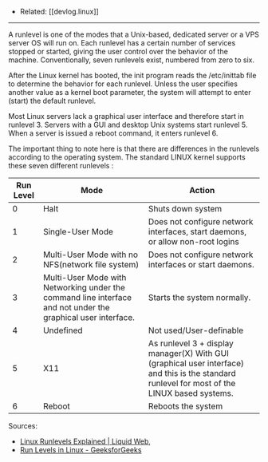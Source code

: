 
- Related: [[devlog.linux]]

---

A runlevel is one of the modes that a Unix-based, dedicated server or a VPS server OS will run on. Each runlevel has a certain number of services stopped or started, giving the user control over the behavior of the machine. Conventionally, seven runlevels exist, numbered from zero to six.

After the Linux kernel has booted, the init program reads the /etc/inittab file to determine the behavior for each runlevel. Unless the user specifies another value as a kernel boot parameter, the system will attempt to enter (start) the default runlevel.

Most Linux servers lack a graphical user interface and therefore start in runlevel 3. Servers with a GUI and desktop Unix systems start runlevel 5. When a server is issued a reboot command, it enters runlevel 6.

The important thing to note here is that there are differences in the runlevels according to the operating system. The standard LINUX kernel supports these seven different runlevels :

| Run Level | Mode                            | Action                                                                         |
| --------- | ------------------------------- | ------------------------------------------------------------------------------ |
| 0         | Halt                            | Shuts down system                                                              |
| 1         | Single-User Mode                | Does not configure network interfaces, start daemons, or allow non-root logins |
| 2         | Multi-User Mode  with no NFS(network file system)                | Does not configure network interfaces or start daemons.                        |
| 3         | Multi-User Mode with Networking  under the command line interface and not under the graphical user interface. | Starts the system normally.                                                    |
| 4         | Undefined                   | Not used/User-definable                                                        |
| 5         | X11                             | As runlevel 3 + display manager(X)   With GUI (graphical user interface) and this is the standard runlevel for most of the LINUX based systems.                                           |
| 6         | Reboot                          | Reboots the system                                                             |


Sources:

- [Linux Runlevels Explained | Liquid Web](https://www.liquidweb.com/kb/linux-runlevels-explained/),
- [Run Levels in Linux - GeeksforGeeks](https://www.geeksforgeeks.org/run-levels-linux/)